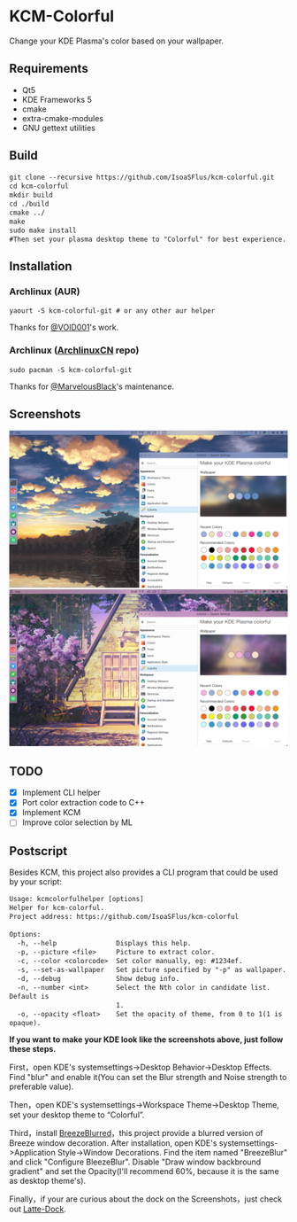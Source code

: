 # KCM-Colorful
Change your KDE Plasma's color based on your wallpaper.

## Requirements
* Qt5
* KDE Frameworks 5
* cmake
* extra-cmake-modules
* GNU gettext utilities

## Build
```
git clone --recursive https://github.com/IsoaSFlus/kcm-colorful.git
cd kcm-colorful
mkdir build
cd ./build
cmake ../
make
sudo make install
#Then set your plasma desktop theme to "Colorful" for best experience.
```

## Installation
### Archlinux (AUR)
```
yaourt -S kcm-colorful-git # or any other aur helper
```
Thanks for [@VOID001](https://github.com/VOID001)'s work.

### Archlinux ([ArchlinuxCN](https://wiki.archlinux.org/index.php/Unofficial_user_repositories#archlinuxcn) repo)
```
sudo pacman -S kcm-colorful-git
```
Thanks for [@MarvelousBlack](https://github.com/MarvelousBlack)'s maintenance.

## Screenshots
![a](https://raw.githubusercontent.com/IsoaSFlus/kcm-colorful/master/screenshots/a.png)
![b](https://raw.githubusercontent.com/IsoaSFlus/kcm-colorful/master/screenshots/b.png)

## TODO
- [x] Implement CLI helper
- [x] Port color extraction code to C++
- [x] Implement KCM
- [ ] Improve color selection by ML

## Postscript
Besides KCM, this project also provides a CLI program that could be used by your script:
```
Usage: kcmcolorfulhelper [options]
Helper for kcm-colorful.
Project address: https://github.com/IsoaSFlus/kcm-colorful

Options:
  -h, --help               Displays this help.
  -p, --picture <file>     Picture to extract color.
  -c, --color <colorcode>  Set color manually, eg: #1234ef.
  -s, --set-as-wallpaper   Set picture specified by "-p" as wallpaper.
  -d, --debug              Show debug info.
  -n, --number <int>       Select the Nth color in candidate list. Default is
                           1.
  -o, --opacity <float>    Set the opacity of theme, from 0 to 1(1 is opaque).   
```

**If you want to make your KDE look like the screenshots above, just follow these steps.**

First，open KDE's systemsettings->Desktop Behavior->Desktop Effects. Find "blur" and enable it(You can set the Blur strength and Noise strength to preferable value). 

Then，open KDE's systemsettings->Workspace Theme->Desktop Theme, set your desktop theme to “Colorful”.

Third，install [BreezeBlurred](https://github.com/alex47/BreezeBlurred)，this project provide a blurred version of Breeze window decoration. After installation, open KDE's systemsettings->Application Style->Window Decorations. Find the item named "BreezeBlur" and click "Configure BleezeBlur". Disable "Draw window backbround gradient" and set the Opacity(I'll recommend 60%, because it is the same as desktop theme's).

Finally，if your are curious about the dock on the Screenshots，just check out [Latte-Dock](https://github.com/psifidotos/Latte-Dock).
